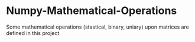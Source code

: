 # Numpy-Mathematical-Operations
Some mathematical operations (stastical, binary, uniary) upon matrices are defined in this project
